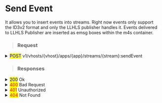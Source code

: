 # Send Event

It allows you to insert events into streams. Right now events only support the ID3v2 format and only the LLHLS publisher handles it. Events delivered to LLHLS Publisher are inserted as emsg boxes within the m4s container.

> ### Request

<details>

<summary><mark style="color:blue;">POST</mark> v1/vhosts/{vhost}/apps/{app}/streams/{stream}:sendEvent</summary>

#### Header

```http
Authorization: Basic {credentials}

# Authorization
    Credentials for HTTP Basic Authentication created with <AccessToken>
```

#### Body

```json
{
  "eventFormat": "id3v2",
  "eventType": "video",
  "events":[
      {
        "frameType": "TXXX",
        "info": "AirenSoft",
        "data": "OvenMediaEngine"
      },
      {
        "frameType": "TIT2",
        "data": "OvenMediaEngine 123"
      }
  ]
}

# eventFormat
  Currently only id3v2 is supported.
# eventType (Optional, Default : event)
  Select one of event, video, and audio. event inserts an event into every track. 
  video inserts events only on tracks of video type. 
  audio inserts events only on tracks of audio type.
# events
  It accepts only Json array format and can contain multiple events.
 
  ## frameType
    Currently, only TXXX and T??? (Text Information Frames, e.g. TIT2) are supported.
 ## info
    This field is used only in TXXX and is entered in the Description field of TXXX.
 ## data
    If the frameType is TXXX, it is entered in the Value field, 
    and if the frameType is "T???", it is entered in the Information field.
```

</details>

> ### Responses

<details>

<summary><mark style="color:blue;">200</mark> Ok</summary>

The request has succeeded

#### **Header**

```
Content-Type: application/json
```

#### **Body**

```json
{
	"statusCode": 200,
	"message": "OK",
	"response": [
		"stream",
		"stream2"
	]
}

# statusCode
	Same as HTTP Status Code
# message
	A human-readable description of the response code
# response
	Json array containing a list of stream names
```

</details>

<details>

<summary><mark style="color:red;">400</mark> Bad Request</summary>

Invalid request. Body is not a Json Object or does not have a required value

</details>

<details>

<summary><mark style="color:red;">401</mark> Unauthorized</summary>

Authentication required

#### **Header**

```http
WWW-Authenticate: Basic realm=”OvenMediaEngine”
```

#### **Body**

```json
{
    "message": "[HTTP] Authorization header is required to call API (401)",
    "statusCode": 401
}
```

</details>

<details>

<summary><mark style="color:red;">404</mark> Not Found</summary>

The given vhost name or app name could not be found.

#### **Body**

```json
{
    "statusCode": 404,
    "message": "Could not find the application: [default/non-exists] (404)"
}
```

</details>
